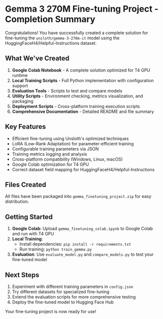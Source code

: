 # Gemma 3 270M Fine-tuning Project - Completion Summary

Congratulations! You have successfully created a complete solution for fine-tuning the `unsloth/gemma-3-270m-it` model using the HuggingFaceH4/Helpful-Instructions dataset.

## What We've Created

1. **Google Colab Notebook** - A complete solution optimized for T4 GPU runtime
2. **Local Training Scripts** - Full Python implementation with configuration support
3. **Evaluation Tools** - Scripts to test and compare models
4. **Utility Scripts** - Environment checking, metrics visualization, and packaging
5. **Deployment Scripts** - Cross-platform training execution scripts
6. **Comprehensive Documentation** - Detailed README and file summary

## Key Features

- Efficient fine-tuning using Unsloth's optimized techniques
- LoRA (Low-Rank Adaptation) for parameter-efficient training
- Configurable training parameters via JSON
- Training metrics logging and analysis
- Cross-platform compatibility (Windows, Linux, macOS)
- Google Colab optimization for T4 GPU
- Correct dataset field mapping for HuggingFaceH4/Helpful-Instructions

## Files Created

All files have been packaged into `gemma_finetuning_project.zip` for easy distribution.

## Getting Started

1. **Google Colab**: Upload `gemma_finetuning_colab.ipynb` to Google Colab and run with T4 GPU
2. **Local Training**: 
   - Install dependencies: `pip install -r requirements.txt`
   - Run training: `python train_gemma.py`
3. **Evaluation**: Use `evaluate_model.py` and `compare_models.py` to test your fine-tuned model

## Next Steps

1. Experiment with different training parameters in `config.json`
2. Try different datasets for specialized fine-tuning
3. Extend the evaluation scripts for more comprehensive testing
4. Deploy the fine-tuned model to Hugging Face Hub

Your fine-tuning project is now ready for use!